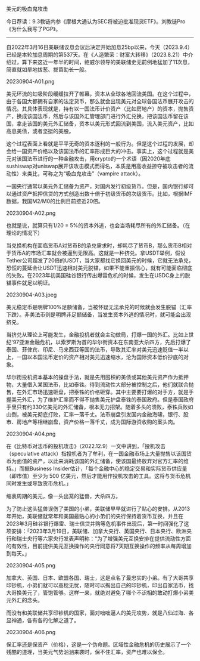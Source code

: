 
美元的吸血鬼攻击


今日荐读：9.3教链内参《摩根大通认为SEC将被迫批准现货ETF》。刘教链Pro《为什么我写了PGP》。 

---

自2022年3月16日美联储议息会议后决定开始加息25bp以来，今天（2023.9.4）已经是本轮加息周期的第537天。在《人造繁荣：财富大转移》（2023.8.21）中介绍过，算下来这近一年半的时间，鲍威尔领导的美联储史无前例地猛加了11次息，简直就如旱地拔葱、拔苗助长一般。

20230904-A01.png

美元环流的虹吸阶段缓缓拉开了帷幕。资本从全球各地回流美国。在这个过程中，由于各国大都拥有自家的法定货币，那么就会出现美元对全球各国法币展开攻击的情况。其具体表现就是，持有以一国法币计价资产（比如房地产）的资本，抛售资产，换成该国法币，然后与该国外汇管理部门进行外汇兑换，把该国法币留在该国，拿走该国的美元外汇储备，资本以美元形式回流到美国，流入美元资产，比如高息美债，或者坚挺的美股。

这个过程表面上看就是平平无奇的资本逐利的一般行为。但是这个过程的发展，却会给一国资产价格以及该国法币的汇率形成巨大的冲击。事实上，这个过程就是美元对该国法币进行的一种金融攻击，用crypto的一个术语（因2020年底sushiswap对uniswap展开该攻击模式而得名，本质是用高收益掠夺被攻击者的流动性）来类比，可称之为“吸血鬼攻击”（vampire attack）。

一国央行通常以美元外汇储备为资产，对国内发行初级货币。但是，国内银行却可以通过资产抵押信贷的方式创造出数十倍于初级货币的次级货币。比如，根据IMF数据，我国M2/M0的比例目前接近20倍。

20230904-A02.png

也就是说，就算只有1/20 = 5%的资本外逃，也会当场耗尽所有的外汇储备。（在理论的情况下）

当兑换机构在面临货币A对货币B的承兑需求时，却耗尽了货币B，那么货币B相对于货币A的市场汇率就会被逼到无限高。这就是一种挤兑。拿USDT举例，假设Tether公司超发了20倍的USDT，当大家都找它换回美元的时候，它就无法承兑，恐慌的蔓延会让USDT迅速相对美元脱锚，如果不能重振信心，就有可能面临彻底的失败。在2023年初美国硅谷银行传出爆雷危机的时候，发生在USDC身上的脱锚事件就足以明证。

20230904-A03.jpeg

美元稳定币是明牌100%足额储备，当被怀疑无法承兑的时候就会发生脱锚（汇率下跌）。非美法币则是明牌非足额储备，当发生资本外逃的情况时，就可能会出现挤兑。

当挤兑从理论上可能发生，金融投机者就会主动做局，打爆一国的外汇。比如上世纪'97亚洲金融危机，以索罗斯为首的华尔街资本在东南亚大杀四方，先后打爆了泰国、菲律宾、印尼、马来西亚等国的法币，导致其汇率对美元迅速贬值一半以上，一国以本国法币定价的资产相对美元迅速缩水，沦为国际资本低价抄底的对象。

华尔街投机资本基本的操盘手法，就是先用囤积的美债或其他美元资产作为抵押物，大量借入某国法币，比如泰铢。待到流动性大部分被控制之后，他们就联合抛售，在外汇市场迅速砸盘，把泰铢的价格砸穿。其中主要要打爆的对手方，就是手握美元外汇，为了维护汇率而不得不抛售美元护盘泰铢的泰国政府。但是泰国政府手里只有约330亿美元的外汇储备，根本无力招架。随着多头的溃败，泰铢兵败如山倒，被美元彻底打败，汇率一落千丈。法币崩盘引发国内金融海啸，银行、股市、房地产等相继崩盘，资产价格一落千丈，成为国际游资收购的案头肉。

20230904-A04.png

在《比特币对法币的投机攻击》（2022.12.9）一文中讲到，「投机攻击（speculative attack）指投机者为了牟利，在一国金融市场上大量抛售以该国货币为面值的资产，以此来消耗该国的外汇储备，使该国最终放弃对官方汇率的维持。」而据Business Insider估计，「每个金融中心的稳定交易和实际货币供应量（即市值）至少为 500 亿美元，然后才能用作投机攻击的工具。这将与货币危机同时发生或导致货币危机。」

缩表周期的美元，像一头出笼的猛兽，大杀四方。

为了防止这头猛兽误伤了美国的小弟，美联储早早就进行了贴心的安排。从2013年开始，美联储就常年和美国最贴心的小弟们的央行保持着货币互换，并且在2023年3月硅谷银行爆雷、瑞士信贷并购等危机事件出现后，第一时间强化了这项安排：「2023年3月19日，美联储、加拿大央行、英国央行、日本央行、欧洲央行和瑞士央行等六家央行发表声明称：“为了增强美元互换安排在提供流动性方面的有效性，目前提供美元互换操作的央行同意将7天期互换操作的频率从每周增加到每天。」

20230904-A05.png

加拿大、英国、日本、欧盟各国、瑞士，这是点名了最忠实的小弟。有了大哥共享印钞机，小弟们就可以高枕无忧，随时可以掏出自己的印钞机，印出自家法币，找大哥换美元了，管饱管够。这样一来，就绝对避免了哪个不识相的敢动打爆小弟美元外汇的念头。

而没有和美联储共享印钞机的国家，面对咄咄逼人的美元攻势，就是八仙过海、各显神通，各有各的化解之道了。

20230904-A06.png

保汇率还是保资产（价格），这是一个伪命题。区域性金融危机的历史展示了一个残酷的道理，当美元气势汹汹来袭时，保不住汇率，资产也难以保全。

